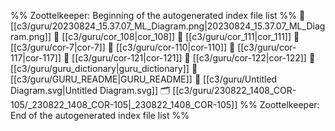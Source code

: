 %% Zoottelkeeper: Beginning of the autogenerated index file list  %%
📄 [[c3/guru/20230824_15.37.07_ML_Diagram.png|20230824_15.37.07_ML_Diagram.png]]
📄 [[c3/guru/cor_108|cor_108]]
📄 [[c3/guru/cor_111|cor_111]]
📄 [[c3/guru/cor-7|cor-7]]
📄 [[c3/guru/cor-110|cor-110]]
📄 [[c3/guru/cor-117|cor-117]]
📄 [[c3/guru/cor-121|cor-121]]
📄 [[c3/guru/cor-122|cor-122]]
📄 [[c3/guru/guru_dictionary|guru_dictionary]]
📄 [[c3/guru/GURU_README|GURU_README]]
📄 [[c3/guru/Untitled Diagram.svg|Untitled Diagram.svg]]
🗂️ [[c3/guru/230822_1408_COR-105/_230822_1408_COR-105|_230822_1408_COR-105]]
%% Zoottelkeeper: End of the autogenerated index file list  %%
